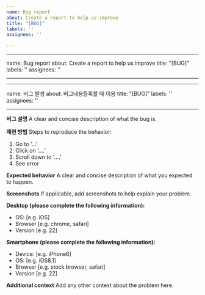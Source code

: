 ```yaml
---
name: Bug report
about: Create a report to help us improve
title: "[BUG]"
labels: ''
assignees: ''

---
```


---
name: Bug report
about: Create a report to help us improve
title: "[BUG]"
labels: ''
assignees: ''

---

---
name: 버그 발생
about: 버그내용등록할 때 이용
title: "[BUG]"
labels: ''
assignees: ''

---

**버그 설명**
A clear and concise description of what the bug is.

**재현 방법**
Steps to reproduce the behavior:
1. Go to '...'
2. Click on '....'
3. Scroll down to '....'
4. See error

**Expected behavior**
A clear and concise description of what you expected to happen.

**Screenshots**
If applicable, add screenshots to help explain your problem.

**Desktop (please complete the following information):**
 - OS: [e.g. iOS]
 - Browser [e.g. chrome, safari]
 - Version [e.g. 22]

**Smartphone (please complete the following information):**
 - Device: [e.g. iPhone6]
 - OS: [e.g. iOS8.1]
 - Browser [e.g. stock browser, safari]
 - Version [e.g. 22]

**Additional context**
Add any other context about the problem here.
